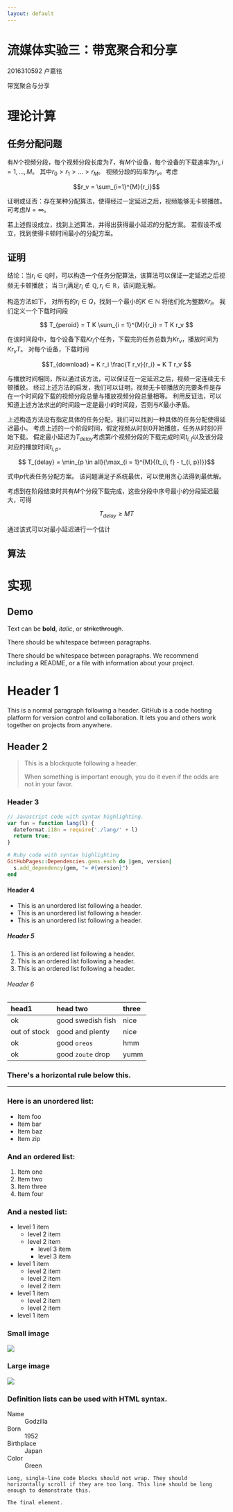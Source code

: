 ```yaml
---
layout: default
---
```


<script type="text/x-mathjax-config">
    MathJax.Hub.Config({
        tex2jax: {
          skipTags: ["script","noscript","style","textarea","pre"],
          inlineMath: [ ['$','$'], ['\(', '\)'] ],
          displayMath: [ ['$$','$$'] ]
        },
        messageStyle: "none"
    });
</script>
<script type="text/javascript" async
  src="https://cdn.mathjax.org/mathjax/latest/MathJax.js?config=TeX-MML-AM_CHTML">
</script>

# 流媒体实验三：带宽聚合和分享

2016310592 卢嘉铭

带宽聚合与分享

# 理论计算

## 任务分配问题

有$N$个视频分段，每个视频分段长度为$T$，有$M$个设备，每个设备的下载速率为$r_i, i=1,...,M$。
其中$r_0 > r_1 > ... > r_M$。
视频分段的码率为$r_v$。考虑

$$r_v = \sum_{i=1}^{M}{r_i}$$

证明或证否：存在某种分配算法，使得经过一定延迟之后，视频能够无卡顿播放。可考虑$N = \infty$。

若上述假设成立，找到上述算法，并得出获得最小延迟的分配方案。
若假设不成立，找到使得卡顿时间最小的分配方案。

## 证明

结论：当$r_i \in \mathbb{Q}$时，可以构造一个任务分配算法，该算法可以保证一定延迟之后视频无卡顿播放；
当$\exists r_i$满足$r_i\notin \mathbb{Q}, r_i \in \mathbb{R}$，该问题无解。

构造方法如下，
对所有的$r_i \in Q$，找到一个最小的$K \in \mathbb{N}$ 将他们化为整数$K r_i$。
我们定义一个下载时间段

$$ T_{peroid} = T K \sum_{i = 1}^{M}{r_i} = T K r_v $$

在该时间段中，每个设备下载$K r_i$个任务，下载完的任务总数为$K r_v$，播放时间为$K r_v T$。
对每个设备，下载时间

$$T_{download} = K r_i \frac{T r_v}{r_i} = K T r_v $$

与播放时间相同，所以通过该方法，可以保证在一定延迟之后，视频一定连续无卡顿播放。
经过上述方法的启发，我们可以证明，视频无卡顿播放的充要条件是存在一个时间段下载的视频分段总量与播放视频分段总量相等。
利用反证法，可以知道上述方法求出的时间段一定是最小的时间段，否则与$K$最小矛盾。

上述构造方法没有指定具体的任务分配，我们可以找到一种具体的任务分配使得延迟最小。
考虑上述的一个阶段时间，假定视频从时刻0开始播放，任务从时刻0开始下载。
假定最小延迟为$T_{delay}$考虑第$i$个视频分段的下载完成时间$t_{i, f}$以及该分段对应的播放时间$t_{i, p}$，

$$ T_{delay} = \min_{p \in all}{\max_{i = 1}^{M}{(t_{i, f} - t_{i, p})}}$$

式中$p$代表任务分配方案。
该问题满足子系统最优，可以使用贪心法得到最优解。

考虑到在阶段结束时共有$M$个分段下载完成，这些分段中序号最小的分段延迟最大，可得

$$ T_{delay} \geq MT $$

通过该式可以对最小延迟进行一个估计

## 算法

# 实现

## Demo


Text can be **bold**, _italic_, or ~~strikethrough~~.

There should be whitespace between paragraphs.

There should be whitespace between paragraphs. We recommend including a README, or a file with information about your project.

# [](#header-1)Header 1

This is a normal paragraph following a header. GitHub is a code hosting platform for version control and collaboration. It lets you and others work together on projects from anywhere.

## [](#header-2)Header 2

> This is a blockquote following a header.
>
> When something is important enough, you do it even if the odds are not in your favor.

### [](#header-3)Header 3

```js
// Javascript code with syntax highlighting.
var fun = function lang(l) {
  dateformat.i18n = require('./lang/' + l)
  return true;
}
```

```ruby
# Ruby code with syntax highlighting
GitHubPages::Dependencies.gems.each do |gem, version|
  s.add_dependency(gem, "= #{version}")
end
```

#### [](#header-4)Header 4

*   This is an unordered list following a header.
*   This is an unordered list following a header.
*   This is an unordered list following a header.

##### [](#header-5)Header 5

1.  This is an ordered list following a header.
2.  This is an ordered list following a header.
3.  This is an ordered list following a header.

###### [](#header-6)Header 6

| head1        | head two          | three |
|:-------------|:------------------|:------|
| ok           | good swedish fish | nice  |
| out of stock | good and plenty   | nice  |
| ok           | good `oreos`      | hmm   |
| ok           | good `zoute` drop | yumm  |

### There's a horizontal rule below this.

* * *

### Here is an unordered list:

*   Item foo
*   Item bar
*   Item baz
*   Item zip

### And an ordered list:

1.  Item one
1.  Item two
1.  Item three
1.  Item four

### And a nested list:

- level 1 item
  - level 2 item
  - level 2 item
    - level 3 item
    - level 3 item
- level 1 item
  - level 2 item
  - level 2 item
  - level 2 item
- level 1 item
  - level 2 item
  - level 2 item
- level 1 item

### Small image

![](https://assets-cdn.github.com/images/icons/emoji/octocat.png)

### Large image

![](https://guides.github.com/activities/hello-world/branching.png)


### Definition lists can be used with HTML syntax.

<dl>
<dt>Name</dt>
<dd>Godzilla</dd>
<dt>Born</dt>
<dd>1952</dd>
<dt>Birthplace</dt>
<dd>Japan</dd>
<dt>Color</dt>
<dd>Green</dd>
</dl>

```
Long, single-line code blocks should not wrap. They should horizontally scroll if they are too long. This line should be long enough to demonstrate this.
```

```
The final element.
```
